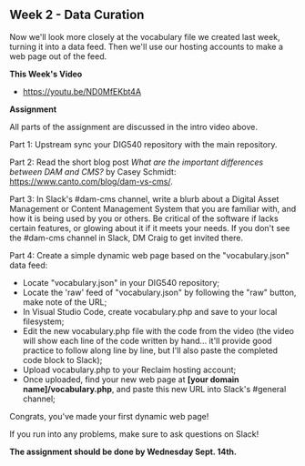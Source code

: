 ## Week 2 - Data Curation

Now we'll look more closely at the vocabulary file we created last week, turning it into a data feed. Then we'll use our hosting accounts to make a web page out of the feed.

**This Week's Video**

- <https://youtu.be/ND0MfEKbt4A>

**Assignment**

All parts of the assignment are discussed in the intro video above.

Part 1: Upstream sync your DIG540 repository with the main repository.

Part 2: Read the short blog post *What are the important differences between DAM and CMS?* by Casey Schmidt: <https://www.canto.com/blog/dam-vs-cms/>.

Part 3: In Slack's #dam-cms channel, write a blurb about a Digital Asset Management or Content Management System that you are familiar with, and how it is being used by you or others. Be critical of the software if lacks certain features, or glowing about it if it meets your needs. If you don't see the #dam-cms channel in Slack, DM Craig to get invited there.

Part 4: Create a simple dynamic web page based on the "vocabulary.json" data feed:
- Locate "vocabulary.json" in your DIG540 repository;
- Locate the 'raw' feed of "vocabulary.json" by following the "raw" button, make note of the URL;
- In Visual Studio Code, create vocabulary.php and save to your local filesystem;
- Edit the new vocabulary.php file with the code from the video (the video will show each line of the code written by hand... it'll provide good practice to follow along line by line, but I'll also paste the completed code block to Slack);
- Upload vocabulary.php to your Reclaim hosting account;
- Once uploaded, find your new web page at **[your domain name]/vocabulary.php**, and paste this new URL into Slack's #general channel;

Congrats, you've made your first dynamic web page! 

If you run into any problems, make sure to ask questions on Slack!

**The assignment should be done by Wednesday Sept. 14th.**
